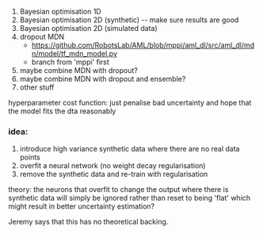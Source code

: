 1. Bayesian optimisation 1D
2. Bayesian optimisation 2D (synthetic)
-- make sure results are good
3. Bayesian optimisation 2D (simulated data)
4. dropout MDN
    - https://github.com/RobotsLab/AML/blob/mppi/aml_dl/src/aml_dl/mdn/model/tf_mdn_model.py
    - branch from 'mppi' first
5. maybe combine MDN with dropout?
6. maybe combine MDN with dropout and ensemble?
7. other stuff


hyperparameter cost function: just penalise bad uncertainty and hope that the model fits the dta reasonably


### idea:
1. introduce high variance synthetic data where there are no real data points
2. overfit a neural network (no weight decay regularisation)
3. remove the synthetic data and re-train with regularisation

theory: the neurons that overfit to change the output where there is synthetic data will simply be ignored rather than reset to being 'flat' which might result in better uncertainty estimation?

Jeremy says that this has no theoretical backing.
